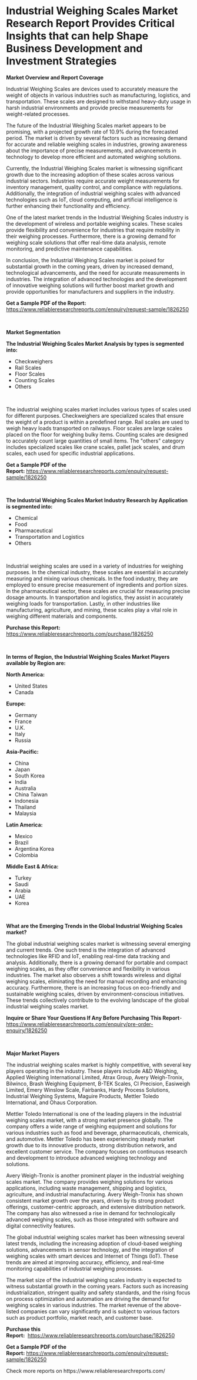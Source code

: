 <p><h1>Industrial Weighing Scales Market Research Report Provides Critical Insights that can help Shape Business Development and Investment Strategies</h1></p><p><strong>Market Overview and Report Coverage</strong></p>
<p><p>Industrial Weighing Scales are devices used to accurately measure the weight of objects in various industries such as manufacturing, logistics, and transportation. These scales are designed to withstand heavy-duty usage in harsh industrial environments and provide precise measurements for weight-related processes.</p><p>The future of the Industrial Weighing Scales market appears to be promising, with a projected growth rate of 10.9% during the forecasted period. The market is driven by several factors such as increasing demand for accurate and reliable weighing scales in industries, growing awareness about the importance of precise measurements, and advancements in technology to develop more efficient and automated weighing solutions.</p><p>Currently, the Industrial Weighing Scales market is witnessing significant growth due to the increasing adoption of these scales across various industrial sectors. Industries require accurate weight measurements for inventory management, quality control, and compliance with regulations. Additionally, the integration of industrial weighing scales with advanced technologies such as IoT, cloud computing, and artificial intelligence is further enhancing their functionality and efficiency.</p><p>One of the latest market trends in the Industrial Weighing Scales industry is the development of wireless and portable weighing scales. These scales provide flexibility and convenience for industries that require mobility in their weighing processes. Furthermore, there is a growing demand for weighing scale solutions that offer real-time data analysis, remote monitoring, and predictive maintenance capabilities.</p><p>In conclusion, the Industrial Weighing Scales market is poised for substantial growth in the coming years, driven by increased demand, technological advancements, and the need for accurate measurements in industries. The integration of advanced technologies and the development of innovative weighing solutions will further boost market growth and provide opportunities for manufacturers and suppliers in the industry.</p></p>
<p><strong>Get a Sample PDF of the Report:</strong> <a href="https://www.reliableresearchreports.com/enquiry/request-sample/1826250">https://www.reliableresearchreports.com/enquiry/request-sample/1826250</a></p>
<p>&nbsp;</p>
<p><strong>Market Segmentation</strong></p>
<p><strong>The Industrial Weighing Scales Market Analysis by types is segmented into:</strong></p>
<p><ul><li>Checkweighers</li><li>Rail Scales</li><li>Floor Scales</li><li>Counting Scales</li><li>Others</li></ul></p>
<p>&nbsp;</p>
<p><p>The industrial weighing scales market includes various types of scales used for different purposes. Checkweighers are specialized scales that ensure the weight of a product is within a predefined range. Rail scales are used to weigh heavy loads transported on railways. Floor scales are large scales placed on the floor for weighing bulky items. Counting scales are designed to accurately count large quantities of small items. The "others" category includes specialized scales like crane scales, pallet jack scales, and drum scales, each used for specific industrial applications.</p></p>
<p><strong>Get a Sample PDF of the Report:</strong>&nbsp;<a href="https://www.reliableresearchreports.com/enquiry/request-sample/1826250">https://www.reliableresearchreports.com/enquiry/request-sample/1826250</a></p>
<p>&nbsp;</p>
<p><strong>The Industrial Weighing Scales Market Industry Research by Application is segmented into:</strong></p>
<p><ul><li>Chemical</li><li>Food</li><li>Pharmaceutical</li><li>Transportation and Logistics</li><li>Others</li></ul></p>
<p>&nbsp;</p>
<p><p>Industrial weighing scales are used in a variety of industries for weighing purposes. In the chemical industry, these scales are essential in accurately measuring and mixing various chemicals. In the food industry, they are employed to ensure precise measurement of ingredients and portion sizes. In the pharmaceutical sector, these scales are crucial for measuring precise dosage amounts. In transportation and logistics, they assist in accurately weighing loads for transportation. Lastly, in other industries like manufacturing, agriculture, and mining, these scales play a vital role in weighing different materials and components.</p></p>
<p><strong>Purchase this Report:</strong>&nbsp; <a href="https://www.reliableresearchreports.com/purchase/1826250">https://www.reliableresearchreports.com/purchase/1826250</a></p>
<p>&nbsp;</p>
<p><strong>In terms of Region, the Industrial Weighing Scales Market Players available by Region are:</strong></p>
<p>
    <p> <strong> North America: </strong>
        <ul>
            <li>United States</li>
            <li>Canada</li>
        </ul>
        </p> 
    <p> <strong> Europe: </strong>
        <ul>
            <li>Germany</li>
            <li>France</li>
            <li>U.K.</li>
            <li>Italy</li>
            <li>Russia</li>
        </ul>
        </p> 
    <p> <strong> Asia-Pacific: </strong>
        <ul>
            <li>China</li>
            <li>Japan</li>
            <li>South Korea</li>
            <li>India</li>
            <li>Australia</li>
            <li>China Taiwan</li>
            <li>Indonesia</li>
            <li>Thailand</li>
            <li>Malaysia</li>
        </ul>
        </p> 
    <p> <strong> Latin America: </strong>
        <ul>
            <li>Mexico</li>
            <li>Brazil</li>
            <li>Argentina Korea</li>
            <li>Colombia</li>
        </ul>
        </p> 
    <p> <strong> Middle East & Africa: </strong>
        <ul>
            <li>Turkey</li>
            <li>Saudi</li>
            <li>Arabia</li>
            <li>UAE</li>
            <li>Korea</li>
        </ul>
    </p>
    </p>
<p>&nbsp;</p>
<p><strong>What are the Emerging Trends in the Global Industrial Weighing Scales market?</strong></p>
<p><p>The global industrial weighing scales market is witnessing several emerging and current trends. One such trend is the integration of advanced technologies like RFID and IoT, enabling real-time data tracking and analysis. Additionally, there is a growing demand for portable and compact weighing scales, as they offer convenience and flexibility in various industries. The market also observes a shift towards wireless and digital weighing scales, eliminating the need for manual recording and enhancing accuracy. Furthermore, there is an increasing focus on eco-friendly and sustainable weighing scales, driven by environment-conscious initiatives. These trends collectively contribute to the evolving landscape of the global industrial weighing scales market.</p></p>
<p><strong>Inquire or Share Your Questions If Any Before Purchasing This Report</strong>- <a href="https://www.reliableresearchreports.com/enquiry/pre-order-enquiry/1826250">https://www.reliableresearchreports.com/enquiry/pre-order-enquiry/1826250</a></p>
<p>&nbsp;</p>
<p><strong>Major Market Players</strong></p>
<p><p>The industrial weighing scales market is highly competitive, with several key players operating in the industry. These players include A&D Weighing, Applied Weighing International Limited, Atrax Group, Avery Weigh-Tronix, Bilwinco, Brash Weighing Equipment, B-TEK Scales, CI Precision, Easiweigh Limited, Emery Winslow Scale, Fairbanks, Hardy Process Solutions, Industrial Weighing Systems, Maguire Products, Mettler Toledo International, and Ohaus Corporation. </p><p>Mettler Toledo International is one of the leading players in the industrial weighing scales market, with a strong market presence globally. The company offers a wide range of weighing equipment and solutions for various industries such as food and beverage, pharmaceuticals, chemicals, and automotive. Mettler Toledo has been experiencing steady market growth due to its innovative products, strong distribution network, and excellent customer service. The company focuses on continuous research and development to introduce advanced weighing technology and solutions. </p><p>Avery Weigh-Tronix is another prominent player in the industrial weighing scales market. The company provides weighing solutions for various applications, including waste management, shipping and logistics, agriculture, and industrial manufacturing. Avery Weigh-Tronix has shown consistent market growth over the years, driven by its strong product offerings, customer-centric approach, and extensive distribution network. The company has also witnessed a rise in demand for technologically advanced weighing scales, such as those integrated with software and digital connectivity features.</p><p>The global industrial weighing scales market has been witnessing several latest trends, including the increasing adoption of cloud-based weighing solutions, advancements in sensor technology, and the integration of weighing scales with smart devices and Internet of Things (IoT). These trends are aimed at improving accuracy, efficiency, and real-time monitoring capabilities of industrial weighing processes.</p><p>The market size of the industrial weighing scales industry is expected to witness substantial growth in the coming years. Factors such as increasing industrialization, stringent quality and safety standards, and the rising focus on process optimization and automation are driving the demand for weighing scales in various industries. The market revenue of the above-listed companies can vary significantly and is subject to various factors such as product portfolio, market reach, and customer base.</p></p>
<p><strong>Purchase this Report:</strong>&nbsp;&nbsp;<a href="https://www.reliableresearchreports.com/purchase/1826250">https://www.reliableresearchreports.com/purchase/1826250</a></p>
<p></p>
<p><strong>Get a Sample PDF of the Report:</strong>&nbsp;<a href="https://www.reliableresearchreports.com/enquiry/request-sample/1826250">https://www.reliableresearchreports.com/enquiry/request-sample/1826250</a></p>
<p>Check more reports on https://www.reliableresearchreports.com/</p>